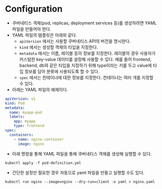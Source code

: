 # Configuration

* 쿠버네티스 객체(pod, replicas, deployment services 등)를 생성하려면 YAML 파일을 만들어야 한다.
* YAML 파일의 템플릿은 아래와 같다.
  * `apiVersion` 에서는 사용할 쿠버네티스 API의 버전을 명시한다.
  * `kind` 에서는 생성할 객체의 타입을 지정한다.
  * `metadata` 에서는 이름, 레이블 등의 정보를 지정한다. 레이블의 경우 사용자가 커스텀한 key-value 데이터를 설정해 사용할 수 있다. 예를 들어 frontend, backend, db와 같은 타입을 지정하기 위해 type이라는 키를 두고 value에 타입 정보를 담아 분류에 사용되도록 할 수 있다.
  * `spec` 에서는 컨테이너에 대한 정보를 지정한다. 컨테이너는 여러 개를 지정할 수 있다.
* 아래는 YAML 파일의 예제이다.

```yaml
apiVersion: v1
kind: Pod
metadata:
  name: myapp-pod
  labels:
    app: myapp
    type: frontend
spec:
  containers:
    - name: nginx-container
      image: nginx
```

* 아래 명령을 통해 YAML 파일을 통해 쿠버네티스 객체를 생성해 실행할 수 있다.

```
kubectl apply -f pod-definition.yml
```

* 간단한 설정만 필요한 경우 자동으로 yaml 파일을 만들고 실행할 수도 있다.

```
kubectl run nginx --image=nginx --dry-run=client -o yaml > nginx.yaml
```
